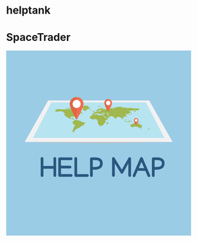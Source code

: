 # helptank

# SpaceTrader
<img src="imgs/helpmap.png" alt="help tank" width="500" class="center">



